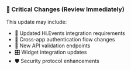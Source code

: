 ### 🚨 Critical Changes (Review Immediately)
This update may include:
- 🔗 Updated Hi.Events integration requirements
- 🔐 Cross-app authentication flow changes
- 📡 New API validation endpoints
- 🎛️ Widget integration updates
- 🛡️ Security protocol enhancements
